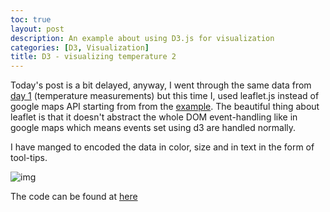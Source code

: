 ```yaml
---
toc: true
layout: post
description: An example about using D3.js for visualization
categories: [D3, Visualization]
title: D3 - visualizing temperature 2
---
```


Today's post is a bit delayed, anyway, I went through the same data from [day 1](https://waseemwaheed.github.io/2017/06/29/D3js-1.html) (temperature measurements) but this time I, used leaflet.js instead of google maps API starting from from the [example](http://bl.ocks.org/d3noob/9267535). The beautiful thing about leaflet is that it doesn't abstract the whole DOM event-handling like in google maps which means events set using d3 are handled normally.

I have manged to encoded the data in color, size and in text in the form of tool-tips.



![img]({{site.baseurl}}/images/d3js4.png)



The code can be found at [here](https://github.com/waswas15/d3js-one-month-challenge/blob/master/day04.html)
